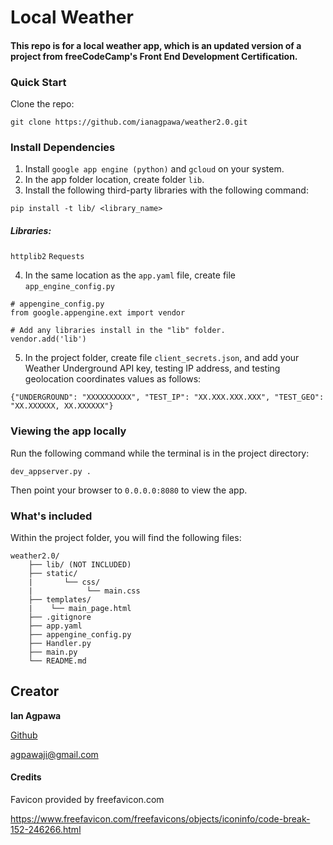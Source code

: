 # Local Weather

#### This repo is for a local weather app, which is an updated version of a project from freeCodeCamp's Front End Development Certification.


### Quick Start
Clone the repo:
```
git clone https://github.com/ianagpawa/weather2.0.git
```
### Install Dependencies
1. Install `google app engine (python)` and `gcloud` on your system.
2.  In the app folder location, create folder `lib`.
3.  Install the following third-party libraries with the following command:
```
pip install -t lib/ <library_name>
```
##### Libraries:
   `httplib2`
   `Requests`

4.  In the same location as the `app.yaml` file, create file `app_engine_config.py`
```
# appengine_config.py
from google.appengine.ext import vendor

# Add any libraries install in the "lib" folder.
vendor.add('lib')
```

5.  In the project folder, create file `client_secrets.json`, and add your Weather Underground API key, testing IP address, and testing geolocation coordinates values as follows:
```
{"UNDERGROUND": "XXXXXXXXXX", "TEST_IP": "XX.XXX.XXX.XXX", "TEST_GEO": "XX.XXXXXX, XX.XXXXXX"}
```


### Viewing the app locally

Run the following command while the terminal is in the project directory:
```
dev_appserver.py .
```
Then point your browser to `0.0.0.0:8080` to view the app.

### What's included
Within the project folder, you will find the following files:

```
weather2.0/
    ├── lib/ (NOT INCLUDED)
    ├── static/
    |       └── css/
    |            └── main.css
    ├── templates/
    |    └── main_page.html
    ├── .gitignore
    ├── app.yaml
    ├── appengine_config.py
    ├── Handler.py
    ├── main.py
    └── README.md
```

## Creator

**Ian Agpawa**


[Github](https://github.com/ianagpawa)

 agpawaji@gmail.com

#### Credits
Favicon provided by freefavicon.com

https://www.freefavicon.com/freefavicons/objects/iconinfo/code-break-152-246266.html
